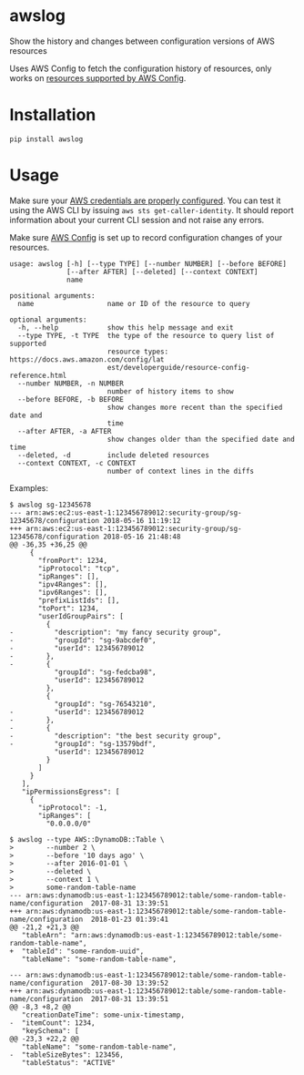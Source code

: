 # awslog

Show the history and changes between configuration versions of AWS resources

Uses AWS Config to fetch the configuration history of resources, only works on [resources supported by AWS Config](https://docs.aws.amazon.com/config/latest/developerguide/resource-config-reference.html).

# Installation

`pip install awslog`

# Usage

Make sure your [AWS credentials are properly configured](https://docs.aws.amazon.com/cli/latest/userguide/cli-chap-getting-started.html).
You can test it using the AWS CLI by issuing `aws sts get-caller-identity`. It should report information about your current CLI session and not raise any errors.

Make sure [AWS Config](https://aws.amazon.com/config/) is set up to record configuration changes of your resources.

```
usage: awslog [-h] [--type TYPE] [--number NUMBER] [--before BEFORE]
              [--after AFTER] [--deleted] [--context CONTEXT]
              name

positional arguments:
  name                  name or ID of the resource to query

optional arguments:
  -h, --help            show this help message and exit
  --type TYPE, -t TYPE  the type of the resource to query list of supported
                        resource types: https://docs.aws.amazon.com/config/lat
                        est/developerguide/resource-config-reference.html
  --number NUMBER, -n NUMBER
                        number of history items to show
  --before BEFORE, -b BEFORE
                        show changes more recent than the specified date and
                        time
  --after AFTER, -a AFTER
                        show changes older than the specified date and time
  --deleted, -d         include deleted resources
  --context CONTEXT, -c CONTEXT
                        number of context lines in the diffs
```

Examples:
```shellsession
$ awslog sg-12345678
--- arn:aws:ec2:us-east-1:123456789012:security-group/sg-12345678/configuration	2018-05-16 11:19:12
+++ arn:aws:ec2:us-east-1:123456789012:security-group/sg-12345678/configuration	2018-05-16 21:48:48
@@ -36,35 +36,25 @@
     {
       "fromPort": 1234,
       "ipProtocol": "tcp",
       "ipRanges": [],
       "ipv4Ranges": [],
       "ipv6Ranges": [],
       "prefixListIds": [],
       "toPort": 1234,
       "userIdGroupPairs": [
         {
-          "description": "my fancy security group",
-          "groupId": "sg-9abcdef0",
-          "userId": 123456789012
-        },
-        {
           "groupId": "sg-fedcba98",
           "userId": 123456789012
         },
         {
           "groupId": "sg-76543210",
-          "userId": 123456789012
-        },
-        {
-          "description": "the best security group",
-          "groupId": "sg-13579bdf",
           "userId": 123456789012
         }
       ]
     }
   ],
   "ipPermissionsEgress": [
     {
       "ipProtocol": -1,
       "ipRanges": [
         "0.0.0.0/0"
```

```shellsession
$ awslog --type AWS::DynamoDB::Table \
>        --number 2 \
>        --before '10 days ago' \
>        --after 2016-01-01 \
>        --deleted \
>        --context 1 \
>        some-random-table-name
--- arn:aws:dynamodb:us-east-1:123456789012:table/some-random-table-name/configuration	2017-08-31 13:39:51
+++ arn:aws:dynamodb:us-east-1:123456789012:table/some-random-table-name/configuration	2018-01-23 01:39:41
@@ -21,2 +21,3 @@
   "tableArn": "arn:aws:dynamodb:us-east-1:123456789012:table/some-random-table-name",
+  "tableId": "some-random-uuid",
   "tableName": "some-random-table-name",

--- arn:aws:dynamodb:us-east-1:123456789012:table/some-random-table-name/configuration	2017-08-30 13:39:52
+++ arn:aws:dynamodb:us-east-1:123456789012:table/some-random-table-name/configuration	2017-08-31 13:39:51
@@ -8,3 +8,2 @@
   "creationDateTime": some-unix-timestamp,
-  "itemCount": 1234,
   "keySchema": [
@@ -23,3 +22,2 @@
   "tableName": "some-random-table-name",
-  "tableSizeBytes": 123456,
   "tableStatus": "ACTIVE"
```
